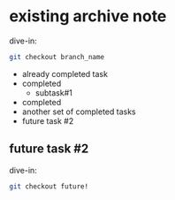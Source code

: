 # existing archive note
dive-in:
```sh
git checkout branch_name
```
- already completed task
- completed
    - subtask#1
- completed
- another set of completed tasks
- future task #2

## future task #2
dive-in:
```sh
git checkout future!
```

